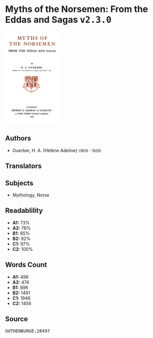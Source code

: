 # Myths of the Norsemen: From the Eddas and Sagas <kbd>v2.3.0</kbd>

![](./cover.medium.jpg "")

## Authors


 - Guerber, H. A. (Hélène Adeline) <small>(1859 - 1929)</small>

## Translators



## Subjects


 - Mythology, Norse

## Readablility


 - **A1:** 73%
 - **A2:** 78%
 - **B1:** 85%
 - **B2:** 92%
 - **C1:** 97%
 - **C2:** 100%

## Words Count


 - **A1:** 496
 - **A2:** 474
 - **B1:** 896
 - **B2:** 1491
 - **C1:** 1946
 - **C2:** 1456

## Source


<kbd>GUTHENBURGE:28497</kbd>
